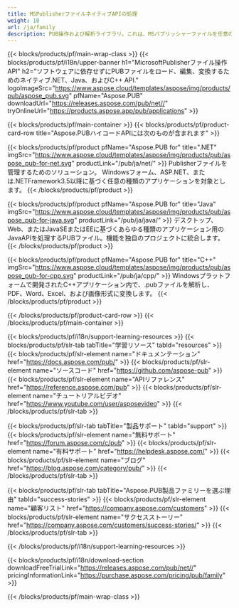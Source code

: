 ```yaml
---
title: MSPublisherファイルネイティブAPIの処理
weight: 10
url: /ja/family
description: PUB操作および解析ライブラリ。これは、MSパブリッシャーファイルを任意のプラットフォームでロード、編集、レンダリング、およびPDFファイルに変換するためのAPIソリューションです。
---
```


{{< blocks/products/pf/main-wrap-class >}}
{{< blocks/products/pf/i18n/upper-banner h1="MicrosoftPublisherファイル操作API" h2="ソフトウェアに依存せずにPUBファイルをロード、編集、変換するためのネイティブ.NET、Java、およびC++ API." logoImageSrc="https://www.aspose.cloud/templates/aspose/img/products/pub/aspose_pub.svg" pfName="Aspose.PUB" downloadUrl="https://releases.aspose.com/pub/net//" tryOnlineUrl="https://products.aspose.app/pub/applications" >}}

{{< blocks/products/pf/main-container >}}
{{< blocks/products/pf/product-card-row title="Aspose.PUBハイコードAPIには次のものが含まれます" >}}

{{< blocks/products/pf/product pfName="Aspose.PUB for" title=".NET" imgSrc="https://www.aspose.cloud/templates/aspose/img/products/pub/aspose_pub-for-net.svg" productLink="/pub/ja/net/" >}}
Publisherファイルを管理するためのソリューション。 Windowsフォーム、ASP.NET、または.NETFramework3.5以降に基づく任意の種類のアプリケーションを対象とします。
{{< /blocks/products/pf/product >}}

{{< blocks/products/pf/product pfName="Aspose.PUB for" title="Java" imgSrc="https://www.aspose.cloud/templates/aspose/img/products/pub/aspose_pub-for-java.svg" productLink="/pub/ja/java/" >}}
デスクトップ、Web、またはJavaSEまたはEEに基づくあらゆる種類のアプリケーション用のJavaAPIを処理するPUBファイル。機能を独自のプロジェクトに統合します。
{{< /blocks/products/pf/product >}}

{{< blocks/products/pf/product pfName="Aspose.PUB for" title="C++" imgSrc="https://www.aspose.cloud/templates/aspose/img/products/pub/aspose_pub-for-cpp.svg" productLink="/pub/ja/cpp/" >}}
Windowsプラットフォームで開発されたC++アプリケーション内で、.pubファイルを解析し、PDF、Word、Excel、および画像形式に変換します。
{{< /blocks/products/pf/product >}}

{{< /blocks/products/pf/product-card-row >}}
{{< /blocks/products/pf/main-container >}}

{{< blocks/products/pf/i18n/support-learning-resources >}}
{{< blocks/products/pf/slr-tab tabTitle="学習リソース" tabId="resources" >}}
{{< blocks/products/pf/slr-element name="ドキュメンテーション" href="https://docs.aspose.com/pub/" >}}
{{< blocks/products/pf/slr-element name="ソースコード" href="https://github.com/aspose-pub" >}}
{{< blocks/products/pf/slr-element name="APIリファレンス" href="https://reference.aspose.com/pub" >}}
{{< blocks/products/pf/slr-element name="チュートリアルビデオ" href="https://www.youtube.com/user/asposevideo" >}}
{{< /blocks/products/pf/slr-tab >}}

{{< blocks/products/pf/slr-tab tabTitle="製品サポート" tabId="support" >}}
{{< blocks/products/pf/slr-element name="無料サポート" href="https://forum.aspose.com/c/pub" >}}
{{< blocks/products/pf/slr-element name="有料サポート" href="https://helpdesk.aspose.com/" >}}
{{< blocks/products/pf/slr-element name="ブログ" href="https://blog.aspose.com/category/pub/" >}}
{{< /blocks/products/pf/slr-tab >}}

{{< blocks/products/pf/slr-tab tabTitle="Aspose.PUB製品ファミリーを選ぶ理由" tabId="success-stories" >}}
{{< blocks/products/pf/slr-element name="顧客リスト" href="https://company.aspose.com/customers" >}}
{{< blocks/products/pf/slr-element name="サクセスストーリー" href="https://company.aspose.com/customers/success-stories/" >}}
{{< /blocks/products/pf/slr-tab >}}

{{< /blocks/products/pf/i18n/support-learning-resources >}}

{{< blocks/products/pf/i18n/download-section downloadFreeTrialLink="https://releases.aspose.com/pub/net//" pricingInformationLink="https://purchase.aspose.com/pricing/pub/family" >}}

{{< /blocks/products/pf/main-wrap-class >}}